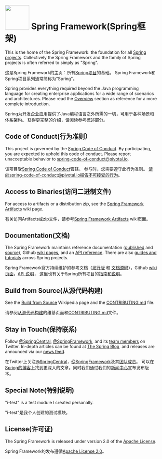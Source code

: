 # <img src="src/docs/asciidoc/images/spring-framework.png" width="80" height="80"> Spring Framework(Spring框架)

This is the home of the Spring Framework: the foundation for all [Spring projects](https://spring.io/projects). Collectively the Spring Framework and the family of Spring projects is often referred to simply as "Spring". 

这是Spring Framework的主页：所有[Spring项目](https://spring.io/projects)的基础。 Spring Framework和Spring项目系列通常简称为“Spring”。

Spring provides everything required beyond the Java programming language for creating enterprise applications for a wide range of scenarios and architectures. Please read the [Overview](https://docs.spring.io/spring/docs/current/spring-framework-reference/overview.html#spring-introduction) section as reference for a more complete introduction.

Spring为开发企业应用提供了Java编程语言之外所需的一切，可用于各种场景和体系架构。 获得更完整的介绍，请阅读参考概述部分。
## Code of Conduct(行为准则）

This project is governed by the [Spring Code of Conduct](CODE_OF_CONDUCT.adoc). By participating, you are expected to uphold this code of conduct. Please report unacceptable behavior to spring-code-of-conduct@pivotal.io.

该项目受[Spring Code of Conduct](CODE_OF_CONDUCT.adoc)管辖。 参与时，您需要遵守此行为准则。 请向spring-code-of-conduct@pivotal.io报告不可接受的行为。
## Access to Binaries(访问二进制文件)

For access to artifacts or a distribution zip, see the [Spring Framework Artifacts](https://github.com/spring-projects/spring-framework/wiki/Spring-Framework-Artifacts) wiki page.

有关访问Artifacts或zip文件，请参考[Spring Framework Artifacts](https://github.com/spring-projects/spring-framework/wiki/Spring-Framework-Artifacts) wiki页面。
## Documentation(文档)

The Spring Framework maintains reference documentation ([published](http://docs.spring.io/spring-framework/docs/current/spring-framework-reference/) and [source](src/docs/asciidoc)), Github [wiki pages](https://github.com/spring-projects/spring-framework/wiki), and an
[API reference](http://docs.spring.io/spring-framework/docs/current/javadoc-api/). There are also [guides and tutorials](https://spring.io/guides) across Spring projects.

Spring Framework官方持续维护的参考文档（[发行版](http://docs.spring.io/spring-framework/docs/current/spring-framework-reference/) 和 [文档源码](src/docs/asciidoc)），Github [wiki 页面](https://github.com/spring-projects/spring-framework/wiki)，[API 说明](http://docs.spring.io/spring-framework/docs/current/javadoc-api/)， 这里也有关于Spring所有项目的[指南和说明](https://spring.io/guides)。
## Build from Source(从源代码构建)

See the [Build from Source](https://github.com/spring-projects/spring-framework/wiki/Build-from-Source) Wikipedia page and the [CONTRIBUTING.md](CONTRIBUTING.md) file.

请参阅[从源代码构建](https://github.com/spring-projects/spring-framework/wiki/Build-from-Source)的维基页面和[CONTRIBUTING.md](CONTRIBUTING.md)文件。
## Stay in Touch(保持联系)

Follow [@SpringCentral](https://twitter.com/springcentral), [@SpringFramework](https://twitter.com/springframework), and its [team members](https://twitter.com/springframework/lists/team/members) on Twitter. In-depth articles can be found at [The Spring Blog](http://spring.io/blog/), and releases are announced via our [news feed](http://spring.io/blog/category/news).

在Twitter上关注[@SpringCentral](https://twitter.com/springcentral)，[@SpringFramework](https://twitter.com/springframework)及其[团队成员](https://twitter.com/springframework/lists/team/members)。 可以在[Spring的博客](http://spring.io/blog/)上找到更深入的文章，同时我们通过我们的[新闻中心](http://spring.io/blog/category/news)宣布发布版本。

## Special Note(特别说明)

"i-test" is a test module I created personally.

"i-test"是我个人创建的测试模块。
## License(许可证)

The Spring Framework is released under version 2.0 of the [Apache License](http://www.apache.org/licenses/LICENSE-2.0).

Spring Framework的发布遵循[Apache License 2.0](http://www.apache.org/licenses/LICENSE-2.0)。
